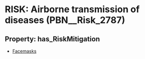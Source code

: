 # RISK: __Airborne transmission of diseases__ (PBN__Risk_2787)

## Property: has_RiskMitigation

* [Facemasks](PBN__Mitigation_881)

